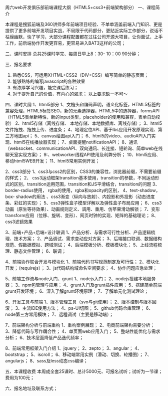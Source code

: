 周六web开发俱乐部前端课程大纲（HTML5+css3+前端架构部分）
一、课程简介

本课程是搜狐前端及360讲师多年前端项目经验、不单单涵盖前端入门知识、更是提供了更多前端开发项目实战，不局限于代码部分，更贴近实际工作部分，说话不枯燥幽默，快了学习，大部分课程配置都在过往公司开源大项目，让你面试，上手工作，前后端协作开发更容易，更容易进入BAT3这样的公司；

二、课时安排
总共25课时学完、每周日早上8：30- 10：00 90分钟；

三、报名要求
1. 熟悉CSS，可运用XHTML+CSS2（DIV+CSS）编写简单的静态页面；
2. 能够熟练的编写javascript的各种效果
3. 有浓厚学习兴趣，能完课后练习；
4. 对于提升自己的价值，有内心的渴求；
以上要求缺一不可～

四、课时大纲
1、html5部分
1、文档头和编码声明，语义化标签，HTML5标签的兼容处理，HTML5标签SEO，新的元素选择器，HTML5中的选择器，formsAPI（HTML5表单新特性，新的input类型，placeholder的使用和兼容，表单自动校验）
2、html5存储（离线存储、 本地存储、本地数据库、离线存储）；
3、html5 文件拖拽、拖拽上传、进度条；
4、地理定位API、基于lbs应用开发原理实现、第三方地图api；
5、canvas绘图api入门；
6、html5的video、audioAPI入门实现、html5在线播放器实现；
7、桌面提醒notificationAPI；
8、通讯（websocket、communicationAPI、双向通讯、长连接、短轮询、简单web在线聊天室实现方案）；
9:、webworker线程API使用及利弊分析；
10、html5应用、移动html5WEB开发；
11、html5常用实例开发；

2、css3部分
1、css3与css2的区别，CSS3的兼容性，浏览器前缀，不需要前缀的样式；
2、 css3运动框架transition基本使用，transition的参数，不同运动形式的区别，transition运用范围，transition和JS平滑结合，transition的问题
3、border-radius使用， rgba的使用，rgba和opacity的区别，
4、text-shadow，box- shadow的用法 、css3渐变（纵向与放射）、内投影和外投影（动态进度条、彩虹的实现）；
5、css3弹性盒子模型详解以及弹性盒子布局应用；
6、css3动画（原生等待效果）、动画规则定义、调用、重用、仿苹果滑动解锁；
7、变形transform应用（位移、旋转、变形）、网页时钟的实现、矩阵的基础理论；
8、css3滤镜效果

3、前端+产品+后端+设计联调
1、产品分析、与需求可行性分析、产品逻辑梳理、技术方案；
2、产品调试、需求变动应对方案；
3、后端接口联调、数据结构规范、假数据模拟、跨域测试；
4、后端模板分析、模板模块化；
5、上线流程梳理、静态文件管理；
6、联调；

4、前端协作联合开发与模块化
1、前端代码书写规范制定及可行性；
2、模块化开发；（requirejs）；
3、js代码结构域命名空间要求；
4、协作问题应急处理；

5、前端工作流与node入门、grunt
1、nodejs入门；
2、nodejs搭建本地服务器；
3、npm包管理与应用；
4、grunt入门及grunt插件应用；
5、搭建简单前端grunt开发环境；
6、深入了解grunt环境原理；
7、了解单元化测试理论；

6、开发工具与前端
1、版本管理工具（svn与git使用）；
2、版本控制与版本回滚；
3、主流IDE使用方法；
4、ps-UI切图；
5、github代码仓库管理；
6、node第三方常用模块；
7、远程调试（主要是移动端）；

7、前端架构分析与前端重构
1、重构案例展现；
2、电商前端架构需要分析；
3、降低代码与写作耦合性；
4、单页面web应用入门；
5、整站性能优化与需求分析；
6、技术层面降低产品迭代频率；

8、前端常用框架入门介绍
1、jquery；
2、zepto；
3、angular；
4、bootstrap；
5、iscroll；
6、移动端常用实例（滑动、切换、轮播图）；
7、angularjs；
8、sass及less动态css编译；


五、本课程收费
本周成全套25课时、总计5000元、可报名试听；试听为一节课；费用为100元；

六、报名地址及联系方式；


